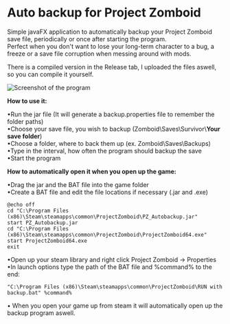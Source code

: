 # Auto backup for Project Zomboid

Simple javaFX application to automatically backup your Project Zomboid save file, periodically or once after starting the program.  
Perfect when you don't want to lose your long-term character to a bug, a freeze or a save file corruption when messing around with mods.

There is a compiled version in the Release tab, I uploaded the files aswell, so you can compile it yourself.

![Screenshot of the program](https://i.imgur.com/Nox4K7M.png)

**How to use it:**

•Run the jar file (It will generate a backup.properties file to remember the folder paths)  
•Choose your save file, you wish to backup (Zomboid\Saves\Survivor\\**Your save folder**)  
•Choose a folder, where to back them up (ex. Zomboid\Saves\Backups)  
•Type in the interval, how often the program should backup the save  
•Start the program  


**How to automatically open it when you open up the game:**  

•Drag the jar and the BAT file into the game folder  
•Create a BAT file and edit the file locations if necessary (.jar and .exe)  
```
@echo off 
cd "C:\Program Files (x86)\Steam\steamapps\common\ProjectZomboid\PZ_Autobackup.jar"
start PZ_Autobackup.jar
cd "C:\Program Files (x86)\Steam\steamapps\common\ProjectZomboid\ProjectZomboid64.exe"
start ProjectZomboid64.exe
exit
```
•Open up your steam library and right click Project Zomboid -> Properties  
•In launch options type the path of the BAT file and %command% to the end:
```
"C:\Program Files (x86)\Steam\steamapps\common\ProjectZomboid\RUN with backup.bat" %command%
```
• When you open your game up from steam it will automatically open up the backup program aswell.  
